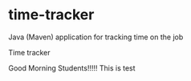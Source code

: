 # time-tracker
Java (Maven) application for tracking time on the job

Time tracker

Good Morning Students!!!!!
This is test
